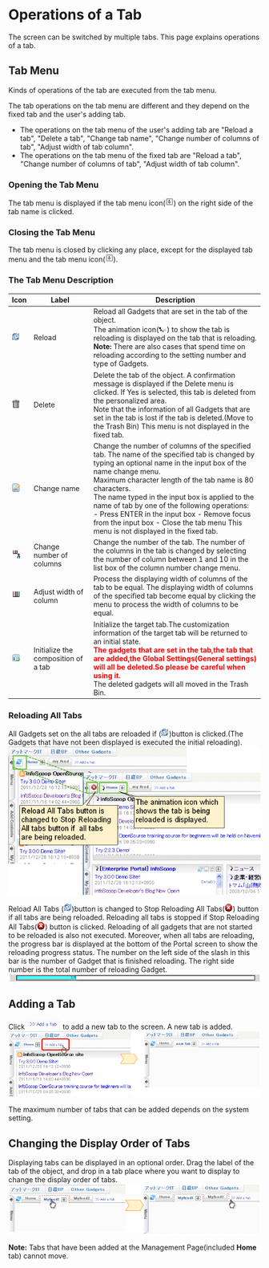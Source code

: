 # Operations of a Tab

The screen can be switched by multiple tabs. This page explains operations of a tab.

## Tab Menu

Kinds of operations of the tab are executed from the tab menu.

The tab operations on the tab menu are different and they depend on the fixed tab and the user's adding tab.
* The operations on the tab menu of the user's adding tab are "Reload a tab", "Delete a tab", "Change tab name", "Change number of columns of tab", "Adjust width of tab column".
* The operations on the tab menu of the fixed tab are "Reload a tab", "Change number of columns of tab", "Adjust width of tab column".

### Opening the Tab Menu

The tab menu is displayed if the tab menu icon(![Gadget Menu icon]) on the right side of the tab name is clicked.

### Closing the Tab Menu

The tab menu is closed by clicking any place, except for the displayed tab menu and the tab menu icon(![Gadget Menu icon]).

### The Tab Menu Description

<table>
    <thead>
        <tr>
            <th>Icon</th><th>Label</th><th>Description</th>
        </tr>
    </thead>
    <tbody>
        <tr>
            <td><img src="../../images/refresh.gif" alt="Reload icon"></td>
            <td>Reload</td>
            <td>
                Reload all Gadgets that are set in the tab of the object.<br>
                The animation icon(<img src="../../images/indicator.gif" alt="indicator">) to show the tab is reloading is displayed on the tab that is reloading.<br>
                <strong>Note:</strong> There are also cases that spend time on reloading according to the setting number and type of Gadgets.
            </td>
        </tr>
        <tr>
            <td><img src="../../images/trash.gif" alt="Delete icon"></td>
            <td>Delete</td>
            <td>
                Delete the tab of the object. A confirmation message is displayed if the Delete menu is clicked. If Yes is selected, this tab is deleted from the personalized area.<br>
                Note that the information of all Gadgets that are set in the tab is lost if the tab is deleted.(Move to the Trash Bin)
                This menu is not displayed in the fixed tab.
            </td>
        </tr>
        <tr>
            <td><img src="../../images/edit.gif" alt="Edit icon"></td>
            <td>Change name</td>
            <td>
                Change the number of columns of the specified tab. The name of the specified tab is changed by typing an optional name in the input box of the name change menu.<br>
                Maximum character length of the tab name is 80 characters.<br>
                The name typed in the input box is applied to the name of tab by one of the following operations:<br>
                - Press ENTER in the input box
                - Remove focus from the input box
                - Close the tab menu
                This menu is not displayed in the fixed tab.
            </td>
        </tr>
        <tr>
            <td><img src="../../images/changeColumn.gif" alt="Change Column Number"></td>
            <td>Change number of columns</td>
            <td>
                Change the number of the tab. The number of the columns in the tab is changed by selecting the number of column between 1 and 10 in the list box of the column number change menu.
            </td>
        </tr>
        <tr>
            <td><img src="../../images/changeColumn2.gif" alt="Adjust Column"></td>
            <td>Adjust width of column</td>
            <td>
                Process the displaying width of columns of the tab to be equal. The displaying width of columns of the specified tab become equal by clicking the menu to process the width of columns to be equal.
            </td>
        </tr>
        <tr>
            <td><img src="../../images/init_tab.gif" alt="Initialize icon"></td>
            <td>Initialize the composition of a tab</td>
            <td>
                Initialize the target tab.The customization information of the target tab will be returned to an initial state.<br>
                <span style="color: #ff0000;"><b>The gadgets that are set in the tab,the tab that are added,the Global Settings(General settings) will all be deleted.So please be careful when using it. </b></span><br>
                The deleted gadgets will all moved in the Trash Bin.
            </td>
        </tr>
    </tbody>
</table>


### Reloading All Tabs

All Gadgets set on the all tabs are reloaded if (![Refresh icon])button is clicked.(The Gadgets that have not been displayed is executed the initial reloading).
![Reloading all tab]

Reload All Tabs (![Refresh icon])button is changed to Stop Reloading All Tabs(![Stop icon]) button if all tabs are being reloaded. 
Reloading all tabs is stopped if Stop Reloading All Tabs(![Stop icon]) button is clicked. Reloading of all gadgets that are not started to be reloaded is also not executed. 
Moreover, when all tabs are reloading, the progress bar is displayed at the bottom of the Portal screen to show the reloading progress status. The number on the left side of the slash in this bar is the number of Gadget that is finished reloading. The right side number is the total number of reloading Gadget.
![Progress bar]

## Adding a Tab

Click ![Add the tab] to add a new tab to the screen. A new tab is added.
![Adding the tab]

The maximum number of tabs that can be added depends on the system setting.

## Changing the Display Order of Tabs

Displaying tabs can be displayed in an optional order.
Drag the label of the tab of the object, and drop in a tab place where you want to display to change the display order of tabs.
![Changing the Display Order]

**Note:** Tabs that have been added at the Management Page(included **Home** tab) cannot move.


[Reloading all tab]: images/user-panel/operations-of-a-tab-1.png
[Add the tab]: images/user-panel/operations-of-a-tab-4.png
[Adding the tab]: images/user-panel/operations-of-a-tab-2.png
[Changing the Display Order]: images/user-panel/operations-of-a-tab-3.png
[Gadget Menu icon]: ../../images/show_hidden_icons.gif
[Progress bar]: ../../images/all_refresh_progress.png
[Refresh icon]: ../../images/refresh.gif
[Stop icon]: ../../images/stop.gif
